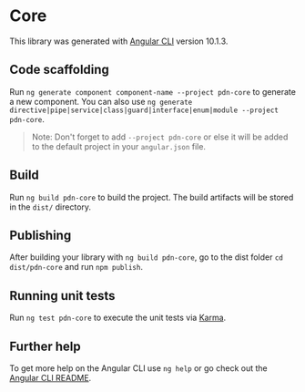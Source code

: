 # Core

This library was generated with [Angular CLI](https://github.com/angular/angular-cli) version 10.1.3.

## Code scaffolding

Run `ng generate component component-name --project pdn-core` to generate a new component. You can also use `ng generate directive|pipe|service|class|guard|interface|enum|module --project pdn-core`.
> Note: Don't forget to add `--project pdn-core` or else it will be added to the default project in your `angular.json` file. 

## Build

Run `ng build pdn-core` to build the project. The build artifacts will be stored in the `dist/` directory.

## Publishing

After building your library with `ng build pdn-core`, go to the dist folder `cd dist/pdn-core` and run `npm publish`.

## Running unit tests

Run `ng test pdn-core` to execute the unit tests via [Karma](https://karma-runner.github.io).

## Further help

To get more help on the Angular CLI use `ng help` or go check out the [Angular CLI README](https://github.com/angular/angular-cli/blob/master/README.md).
